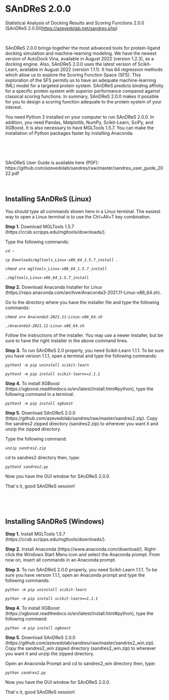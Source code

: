 # SAnDReS 2.0.0
Statistical Analysis of Docking Results and Scoring Functions 2.0.0 (SAnDReS 2.0.0)(https://azevedolab.net/sandres.php)
<P>&nbsp;</P>
SAnDReS 2.0.0 brings together the most advanced tools for protein-ligand docking simulation and machine-learning modeling. We have the newest version of AutoDock Vina, available in August 2022 (version 1.2.3), as a docking engine. Also, SAnDReS 2.0.0 uses the latest version of Scikit-Learn, available in August 2022 (version 1.1.1). It has 64 regression methods which allow us to explore the Scoring Function Space (SFS). This exploration of the SFS permits us to have an adequate machine-learning (ML) model for a targeted protein system. SAnDReS predicts binding affinity for a specific protein system with superior performance compared against classical scoring functions. In summary, SAnDReS 2.0.0 makes it possible for you to design a scoring function adequate to the protein system of your interest. 
<P>You need Python 3 installed on your computer to run SAnDReS 2.0.0. In addition, you need Pandas, Matplotlib, NumPy, Scikit-Learn, SciPy, and XGBoost. It is also necessary to have MGLTools 1.5.7. You can make the installation of Python packages faster by installing Anaconda.</P>
<P>&nbsp;</P>
<P>&nbsp;</P>
<P>SAnDReS User Guide is available here (PDF): https://github.com/azevedolab/sandres/raw/master/sandres_user_guide_2022.pdf</P>
<P>&nbsp;</P>
<H2>Installing SAnDReS (Linux)</H2>
<P>You should type all commands shown here in a Linux terminal. The easiest way to open a Linux terminal is to use the Ctrl+Alt+T key combination.</P>
<P><B>Step 1.</B> Download MGLTools 1.5.7 (https://ccsb.scripps.edu/mgltools/downloads/).</P>
<P>Type the following commands:
  <I> </I> <I>
  
    cd ~
    
    cp Downloads/mgltools_Linux-x86_64_1.5.7_install .

    chmod u+x mgltools_Linux-x86_64_1.5.7_install 

    ./mgltools_Linux-x86_64_1.5.7_install 
 
</I></P>
<P><B>Step 2.</B> Download Anaconda Installer for Linux (https://repo.anaconda.com/archive/Anaconda3-2021.11-Linux-x86_64.sh).</P>
<P>Go to the directory where you have the installer file and type the following commands:
 
 <I> </I> <I>
  
    chmod u+x Anaconda3-2021.11-Linux-x86_64.sh
  
    ./Anaconda3-2021.11-Linux-x86_64.sh

  </I>Follow the instructions of the installer. You may use a newer installer, but be sure to have the right installer in the above command lines.

<P><B>Step 3.</B> To run SAnDReS 2.0 properly, you need Scikit-Learn 1.1.1. To be sure you have version 1.1.1, open a terminal and type the following commands:

 <I> </I> <I>
  
    python3 -m pip uninstall scikit-learn
 
    python3 -m pip install scikit-learn==1.1.1

 </I>
 <I> </I> <I></P>
</I><B>Step 4.</B> To install XGBoost (https://xgboost.readthedocs.io/en/latest/install.html#python), type the following command in a terminal:</P>

 <I> </I> <I>
  
    python3 -m pip install xgboost

 </I>
</I><P><B>Step 5.</B> Download SAnDReS 2.0.0 (https://github.com/azevedolab/sandres/raw/master/sandres2.zip). Copy the sandres2 zipped directory (sandres2.zip) to wherever you want it and unzip the zipped directory. 
<P>Type the following command:
 
 
 <I> </I> <I>
  
    unzip sandres2.zip

 </I><P></P>
 
  <P>cd to sandres2 directory then, type: 
<I> </I><I>
  
    python3 sandres2.py

   </I>
  <P>Now you have the GUI window for SAnDReS 2.0.0.</P>
<P>That´s it, good SAnDReS session!</P>
  <P>&nbsp;</P>
  <P>&nbsp;</P>
   </I><H2>Installing SAnDReS (Windows)</H2>  
<P><B>Step 1.</B> Install MGLTools 1.5.7 (https://ccsb.scripps.edu/mgltools/downloads/).</P>
<P><B>Step 2.</B> Install Anaconda (https://www.anaconda.com/download/). Right-click the Windows Start Menu icon and select the Anaconda prompt. From now on, insert all commands in an Anaconda prompt.</P>
<P><B>Step 3.</B> To run SAnDReS 2.0.0 properly, you need Scikit-Learn 1.1.1. To be sure you have version 1.1.1, open an Anaconda prompt and type the following commands:

 <I> </I> <I>
  
    python -m pip uninstall scikit-learn
 
    python -m pip install scikit-learn==1.1.1

 </I> 
</I><P><B>Step 4.</B> To install XGBoost (https://xgboost.readthedocs.io/en/latest/install.html#python), type the following command:</P>

 <I> </I> <I>
  
    python -m pip install xgboost

 </I>
<P><B>Step 5.</B> Download SAnDReS 2.0.0 (https://github.com/azevedolab/sandres/raw/master/sandres2_win.zip). Copy the sandres2_win zipped directory (sandres2_win.zip) to wherever you want it and unzip the zipped directory. 
<P>Open an Anaconda Prompt and cd to sandres2_win directory then, type: 

 <I> </I><I>
  
    python sandres2.py

   </I>
<P>Now you have the GUI window for SAnDReS 2.0.0.</P>
  <P>That´s it, good SAnDReS session!</P>
